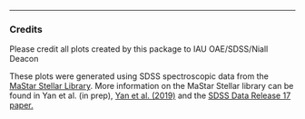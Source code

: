 <hr/>
<h3>Credits</h3>
<p>Please credit all plots created by this package to IAU OAE/SDSS/Niall Deacon</p>
<p>These plots were generated using SDSS spectroscopic data from the <a href="https://www.sdss4.org/dr17/mastar/">MaStar Stellar Library</a>. More information on the MaStar Stellar library can be found in Yan et al. (in prep), <a href="https://ui.adsabs.harvard.edu/abs/2019ApJ...883..175Y/abstract">Yan et al. (2019)</a> and the <a href="https://ui.adsabs.harvard.edu/abs/2022ApJS..259...35A/abstract">SDSS Data Release 17 paper.</a> </p>
